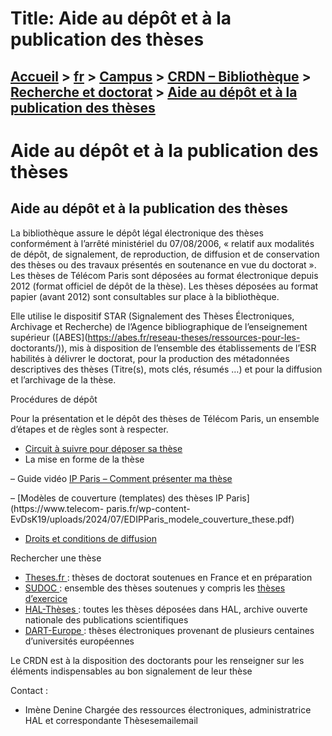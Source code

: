 # Title: Aide au dépôt et à la publication des thèses

## [Accueil](https://www.telecom-paris.fr "https://www.telecom-paris.fr") > [fr](https://www.telecom-paris.fr/fr "fr") > [Campus](https://www.telecom-paris.fr/fr/campus "Campus") > [CRDN – Bibliothèque](https://www.telecom-paris.fr/fr/campus/bibliotheque "CRDN – Bibliothèque") > [Recherche et doctorat](https://www.telecom-paris.fr/fr/campus/bibliotheque/publications "Recherche et doctorat") > [Aide au dépôt et à la publication des thèses](https://www.telecom-paris.fr/fr/campus/bibliotheque/publications/aide-depot-theses)

[](https://www.telecom-paris.fr/fr/accueil)

# Aide au dépôt et à la publication des thèses

## Aide au dépôt et à la publication des thèses

La bibliothèque assure le dépôt légal électronique des thèses conformément à
l’arrêté ministériel du 07/08/2006, « relatif aux modalités de dépôt, de
signalement, de reproduction, de diffusion et de conservation des thèses ou
des travaux présentés en soutenance en vue du doctorat ». Les thèses de
Télécom Paris sont déposées au format électronique depuis 2012 (format
officiel de dépôt de la thèse). Les thèses déposées au format papier (avant
2012) sont consultables sur place à la bibliothèque.

Elle utilise le dispositif STAR (Signalement des Thèses Électroniques,
Archivage et Recherche) de l’Agence bibliographique de l’enseignement
supérieur ([ABES](https://abes.fr/reseau-theses/ressources-pour-les-
doctorants/)), mis à disposition de l’ensemble des établissements de l’ESR
habilités à délivrer le doctorat, pour la production des métadonnées
descriptives des thèses (Titre(s), mots clés, résumés …) et pour la diffusion
et l’archivage de la thèse.

Procédures de dépôt  

Pour la présentation et le dépôt des thèses de Télécom Paris, un ensemble
d’étapes et de règles sont à respecter.

  * [Circuit à suivre pour déposer sa thèse](https://www.telecom-paris.fr/wp-content-EvDsK19/uploads/2024/07/circuit_depot_et_publication_thesesvo.pdf)
  * La mise en forme de la thèse

– Guide vidéo [IP Paris – Comment présenter ma thèse
](https://ubicast.telecom-paris.fr/permalink/v1261abe5c97664ppwtj/)

– [Modèles de couverture (templates) des thèses IP Paris](https://www.telecom-
paris.fr/wp-content-
EvDsK19/uploads/2024/07/EDIPParis_modele_couverture_these.pdf)

  * [Droits et conditions de diffusion](https://www.telecom-paris.fr/wp-content-EvDsK19/uploads/2024/07/la_diffusion_de_la_these.pdf)

Rechercher une thèse

  * [Theses.fr ](http://www.theses.fr/): thèses de doctorat soutenues en France et en préparation
  * [SUDOC ](http://www.sudoc.abes.fr/): ensemble des thèses soutenues y compris les [thèses d’exercice](https://abes.fr/reseau-theses/outils-et-services-theses/theses-d-exercice/)
  * [HAL-Thèses ](https://tel.archives-ouvertes.fr/): toutes les thèses déposées dans HAL, archive ouverte nationale des publications scientifiques
  * [DART-Europe ](https://www.dart-europe.org/basic-search.php): thèses électroniques provenant de plusieurs centaines d’universités européennes

Le CRDN est à la disposition des doctorants pour les renseigner sur les
éléments indispensables au bon signalement de leur thèse  
  
Contact :

  * Imène Denine Chargée des ressources électroniques, administratrice HAL et correspondante Thèsesemailemail

